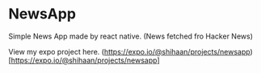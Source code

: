 # NewsApp
Simple News App made by react native.
(News fetched fro Hacker News)

View my expo project here. (https://expo.io/@shihaan/projects/newsapp)[https://expo.io/@shihaan/projects/newsapp]
